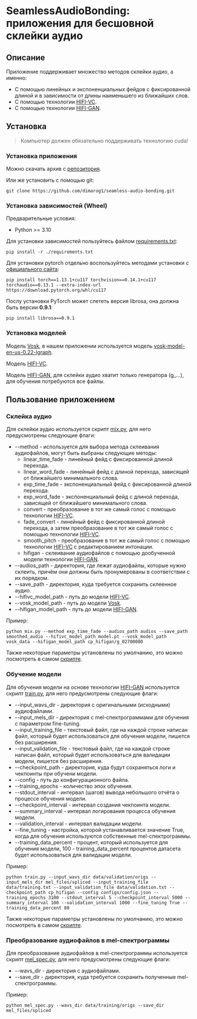 # SeamlessAudioBonding: приложения для бесшовной склейки аудио

## Описание

Приложение поддерживает множество методов склейки аудио, а именно:

* С помощью линейных и экспоненциальных фейдов с фиксированной длиной и в зависимости от длины наименьшего из ближайших слов.
* С помощью технологии [HIFI-VC](https://github.com/tinkoff-ai/hifi_vc.git).
* С помощью технологии [HIFI-GAN](https://github.com/jik876/hifi-gan.git).

## Установка

> Компьютер должен обязательно поддерживать технологию cuda!

### Установка приложения

Можно скачать архив с [репозитория](https://github.com/dimarog1/seamless-audio-bonding.git).

Или же установить с помощью git:

``` shell
git clone https://github.com/dimarog1/seamless-audio-bonding.git
```

### Установка зависимостей (Wheel)

Предварительные условия:

* Python >= 3.10

Для установки зависимостей пользуйтесь файлом [requirements.txt](./requirements.txt):

``` shell
pip install -r ./requirements.txt
```

Для установки pytorch отдельно воспользуйтесь методами установки с [официального сайта](https://pytorch.org/get-started/previous-versions/):

``` shell
pip install torch==1.13.1+cu117 torchvision==0.14.1+cu117 torchaudio==0.13.1 --extra-index-url https://download.pytorch.org/whl/cu117
```

Послу установки PyTorch может слететь версия librosa, она должна быть версии **0.9.1**:

``` shell
pip install librosa==0.9.1
```

### Установка моделей

Модель [Vosk](https://alphacephei.com/vosk/models), в нашем приложении используется модель [vosk-model-en-us-0.22-lgraph](https://alphacephei.com/vosk/models/vosk-model-en-us-0.22-lgraph.zip).

Модель [HIFI-VC](https://drive.google.com/file/d/1oFwMeuQtwaBEyOFkyG7c7LfBQiRe3RdW/view).

Модель [HIFI-GAN](https://disk.yandex.ru/d/PWkFYPZL5pGBKA), для склейки аудио хватит только генератора (g_...), для обучения потребуются все файлы.

## Пользование приложением

### Склейка аудио

Для склейки аудио используется скрипт [mix.py](./mix.py), для него предусмотрены следующие флаги:

* --method - используется для выбора метода склеивания аудиофайлов, могут быть выбраны следующие методы:
  * linear_time_fade - линейный фейд с фиксированной длиной перехода.
  * linear_word_fade - линейный фейд с длиной перехода, зависящей от ближайшего минимального слова.
  * exp_time_fade - экспоненциальный фейд с фиксированной длиной перехода.
  * exp_word_fade - экспоненциальный фейд с длиной перехода, зависящей от ближайшего минимального слова.
  * convert - преобразование в тот же самый голос с помощью технологии [HIFI-VC](https://github.com/tinkoff-ai/hifi_vc.git).
  * fade_convert - линейный фейд с фиксированной длиной перехода, а затем преобразование в тот же самый голос с помощью технологии [HIFI-VC](https://github.com/tinkoff-ai/hifi_vc.git).
  * smooth_pitch - преобразование в тот же самый голос с помощью технологии [HIFI-VC](https://github.com/tinkoff-ai/hifi_vc.git) с редактированием интонации.
  * hifigan - склеивание аудиофайлов с помощью дообученной модели технологии [HIFI-GAN](https://github.com/jik876/hifi-gan.git).
* --audios_path - директория, где лежат аудиофайлы, которые нужно склеить, причём они должны быть пронумерованы в соответствии с их порядком.
* --save_path - директория, куда требуется сохранить склеенное аудио.
* --hifivc_model_path - путь до модели [HIFI-VC](https://drive.google.com/file/d/1oFwMeuQtwaBEyOFkyG7c7LfBQiRe3RdW/view).
* --vosk_model_path - путь до модели [Vosk](https://alphacephei.com/vosk/models).
* --hifigan_model_path - путь до модели [HIFI-GAN](https://disk.yandex.ru/d/PWkFYPZL5pGBKA).

Пример:

``` shell
python mix.py --method exp_time_fade --audios_path audios --save_path smoothed_audio --hifivc_model_path model.pt --vosk_model_path vosk_data --hifigan_model_path cp_hifigan/g_02700000
```

Также некоторые параметры установлены по умолчанию, это можно посмотреть в самом [скрипте](./mix.py).

### Обучение модели

Для обучения модели на основе технологии [HIFI-GAN](https://github.com/jik876/hifi-gan.git) используется скрипт [train.py](./train.py), для него предусмотрены следующие флаги:

* --input_wavs_dir - директория с оригинальными (исходными) аудиофайлами.
* --input_mels_dir - директория с mel-спектрограммами для обучения с параметром fine-tuning.
* --input_training_file - текстовый файл, где на каждой строке написан файл, который будет использоваться для обучения модели, пишется без расширения.
* --input_validation_file - текстовый файл, где на каждой строке написан файл, который будет использоваться для валидации модели, пишется без расширения.
* --checkpoint_path - директория, куда будут сохраняться логи и чекпоинты при обучени модели.
* --config - путь до конфигурационного файла.
* --training_epochs - количество эпох обучения.
* --stdout_interval - интервал (шагов) вывода небольшого отчёта о процессе обучения модели.
* --checkpoint_interval - интервал создания чекпоинта модели.
* --summary_interval - интервал логирования процесса обучения модели.
* --validation_interval - интервал валидации модели.
* --fine_tuning - настройка, которой устанавливается значение True, когда для обучения используются собственные mel-спектрограммы.
* --training_data_percent - процент, который используется для обучения модели, 100 - training_data_percent процентов датасета будет использоваться для валидации модели.

Пример:

``` shell
python train.py --input_wavs_dir data/validation/origs --input_mels_dir mel_files/spliced --input_training_file data/training.txt --input_validation_file data/validation.txt --checkpoint_path cp_hifigan --config configs/config.json --training_epochs 3100 --stdout_interval 5 --checkpoint_interval 5000 --summary_interval 100 --validation_interval 1000 --fine_tuning True --training_data_percent 80
```

Также некоторые параметры установлены по умолчанию, это можно посмотреть в самом [скрипте](./train.py).

### Преобразование аудиофайлов в mel-спектрограммы

Для преобразование аудиофайлов в mel-спектрограммы используется скрипт [mel_spec.py](./mel_spec.py), для него предусмотрены следующие флаги:

* --wavs_dir - директория с аудиофайлами.
* --save_dir - директория, куда требуется сохранить полученные mel-спектрограммы.

Пример:

``` shell
python mel_spec.py --wavs_dir data/training/origs --save_dir mel_files/spliced
```
